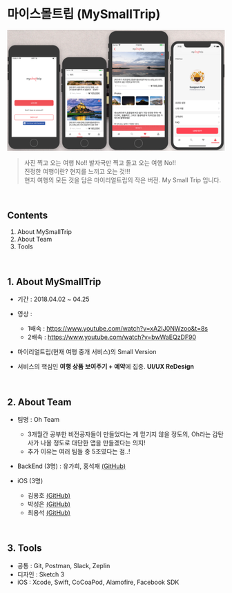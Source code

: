 # 마이스몰트립 (MySmallTrip)
![scrennshot](./Screenshot/My_Small_Trip.png)
> 사진 찍고 오는 여행 No!! 발자국만 찍고 돌고 오는 여행 No!!  
> 진정한 여행이란? 현지를 느끼고 오는 것!!!  
> 현지 여행의 모든 것을 담은 마이리얼트립의 작은 버전. My Small Trip 입니다.

<br>

## Contents
1. About MySmallTrip
2. About Team
3. Tools

<br>

## 1. About MySmallTrip
- 기간 : 2018.04.02 ~ 04.25
- 영상 : 
    - 1배속 : https://www.youtube.com/watch?v=xA2IJ0NWzoo&t=8s
    - 2배속 : https://www.youtube.com/watch?v=bwWaEQzDF90

- 마이리얼트립(현재 여행 중개 서비스)의 Small Version
- 서비스의 핵심인 **여행 상품 보여주기 + 예약**에 집중. **UI/UX ReDesign**

<br>

## 2. About Team
- 팀명 : Oh Team
    - 3개월간 공부한 비전공자들이 만들었다는 게 믿기지 않을 정도의, Oh라는 감탄사가 나올 정도로 대단한 앱을 만들겠다는 의지!
    - 추가 이유는 여러 팀들 중 5조였다는 점..!

- BackEnd (3명) : 유가희, 홍석재 [(GitHub)](https://github.com/OhTeam/Backend)
- iOS (3명)
    - 김용호 [(GitHub)](https://github.com/OhTeam/My_Small_Trip/tree/YH)
    - 박성은 [(GitHub)](https://github.com/OhTeam/My_Small_Trip/tree/SE)
    - 최용석 [(GitHub)](./iOSTeamProject-MySmallTrip/readme/README_YS.md)

<br>

## 3. Tools
- 공통 : Git, Postman, Slack, Zeplin
- 디자인 : Sketch 3
- iOS : Xcode, Swift, CoCoaPod, Alamofire, Facebook SDK
